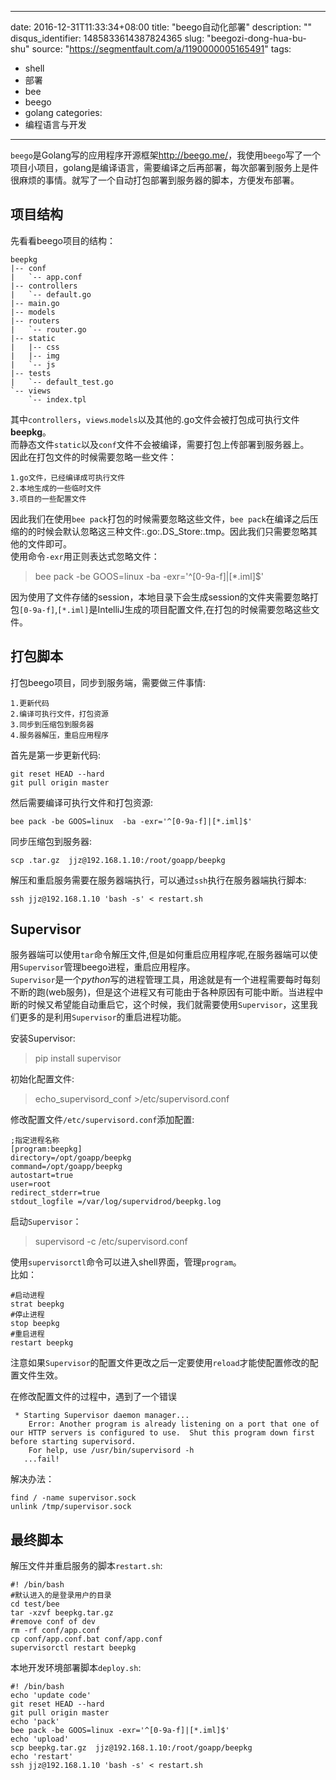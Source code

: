 
---
date: 2016-12-31T11:33:34+08:00
title: "beego自动化部署"
description: ""
disqus_identifier: 1485833614387824365
slug: "beegozi-dong-hua-bu-shu"
source: "https://segmentfault.com/a/1190000005165491"
tags: 
- shell 
- 部署 
- bee 
- beego 
- golang 
categories:
- 编程语言与开发
---

`beego`是Golang写的应用程序开源框架<http://beego.me/>，我使用`beego`写了一个项目小项目，golang是编译语言，需要编译之后再部署，每次部署到服务上是件很麻烦的事情。就写了一个自动打包部署到服务器的脚本，方便发布部署。

项目结构
--------

先看看beego项目的结构：

    beepkg
    |-- conf
    |   `-- app.conf
    |-- controllers
    |   `-- default.go
    |-- main.go
    |-- models
    |-- routers
    |   `-- router.go
    |-- static
    |   |-- css
    |   |-- img
    |   `-- js
    |-- tests
    |   `-- default_test.go
    `-- views
        `-- index.tpl  

其中`controllers`，`views`.`models`以及其他的.go文件会被打包成可执行文件**beepkg**。\
而静态文件`static`以及`conf`文件不会被编译，需要打包上传部署到服务器上。\
因此在打包文件的时候需要忽略一些文件：

    1.go文件，已经编译成可执行文件
    2.本地生成的一些临时文件
    3.项目的一些配置文件

因此我们在使用`bee pack`打包的时候需要忽略这些文件，`bee pack`在编译之后压缩的的时候会默认忽略这三种文件:.go:.DS\_Store:.tmp。因此我们只需要忽略其他的文件即可。\
使用命令`-exr`用正则表达式忽略文件：

> bee pack -be GOOS=linux -ba -exr='\^\[0-9a-f\]|\[\*.iml\]\$'

因为使用了文件存储的session，本地目录下会生成session的文件夹需要忽略打包`[0-9a-f]`,`[*.iml]`是IntelliJ生成的项目配置文件,在打包的时候需要忽略这些文件。

打包脚本
--------

打包beego项目，同步到服务端，需要做三件事情:

    1.更新代码
    2.编译可执行文件，打包资源
    3.同步到压缩包到服务器
    4.服务器解压，重启应用程序

首先是第一步更新代码:

    git reset HEAD --hard
    git pull origin master

然后需要编译可执行文件和打包资源:

    bee pack -be GOOS=linux  -ba -exr='^[0-9a-f]|[*.iml]$'

同步压缩包到服务器:

    scp .tar.gz  jjz@192.168.1.10:/root/goapp/beepkg

解压和重启服务需要在服务器端执行，可以通过`ssh`执行在服务器端执行脚本:

    ssh jjz@192.168.1.10 'bash -s' < restart.sh

Supervisor
----------

服务器端可以使用`tar`命令解压文件,但是如何重启应用程序呢,在服务器端可以使用`Supervisor`管理beego进程，重启应用程序。\
`Supervisor`是一个*python*写的进程管理工具，用途就是有一个进程需要每时每刻不断的跑(web服务)，但是这个进程又有可能由于各种原因有可能中断。当进程中断的时候又希望能自动重启它，这个时候，我们就需要使用`Supervisor`，这里我们更多的是利用`Supervisor`的重启进程功能。

安装Supervisor:

> pip install supervisor

初始化配置文件:

> echo\_supervisord\_conf &gt;/etc/supervisord.conf

修改配置文件`/etc/supervisord.conf`添加配置:

    ;指定进程名称
    [program:beepkg]
    directory=/opt/goapp/beepkg
    command=/opt/goapp/beepkg
    autostart=true
    user=root
    redirect_stderr=true
    stdout_logfile =/var/log/supervidrod/beepkg.log

启动`Supervisor`：

> supervisord -c /etc/supervisord.conf

使用`supervisorctl`命令可以进入shell界面，管理`program`。\
比如：

    #启动进程
    strat beepkg
    #停止进程
    stop beepkg
    #重启进程
    restart beepkg

注意如果`Supervisor`的配置文件更改之后一定要使用`reload`才能使配置修改的配置文件生效。

在修改配置文件的过程中，遇到了一个错误

     * Starting Supervisor daemon manager...
        Error: Another program is already listening on a port that one of our HTTP servers is configured to use.  Shut this program down first before starting supervisord.
        For help, use /usr/bin/supervisord -h
       ...fail!

解决办法：

    find / -name supervisor.sock
    unlink /tmp/supervisor.sock

最终脚本
--------

解压文件并重启服务的脚本`restart.sh`:

    #! /bin/bash
    #默认进入的是登录用户的目录
    cd test/bee
    tar -xzvf beepkg.tar.gz
    #remove conf of dev
    rm -rf conf/app.conf
    cp conf/app.conf.bat conf/app.conf
    supervisorctl restart beepkg

本地开发环境部署脚本`deploy.sh`:

    #! /bin/bash
    echo 'update code'
    git reset HEAD --hard
    git pull origin master
    echo 'pack'
    bee pack -be GOOS=linux -exr='^[0-9a-f]|[*.iml]$'
    echo 'upload'
    scp beepkg.tar.gz  jjz@192.168.1.10:/root/goapp/beepkg
    echo 'restart'
    ssh jjz@192.168.1.10 'bash -s' < restart.sh

